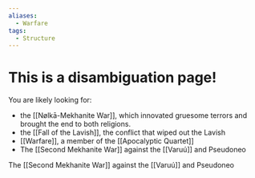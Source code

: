 ```yaml
---
aliases:
  - Warfare
tags:
  - Structure
---
```

# This is a disambiguation page! 
You are likely looking for:
 - the [[Nølkā-Mekhanite War]], which innovated gruesome terrors and brought the end to both religions. 
 - the [[Fall of the Lavish]], the conflict that wiped out the Lavish
 - [[Warfare]], a member of the [[Apocalyptic Quartet]]
 - The [[Second Mekhanite War]] against the [[Varuú]] and Pseudoneo
 The [[Second Mekhanite War]] against the [[Varuú]] and Pseudoneo
 
